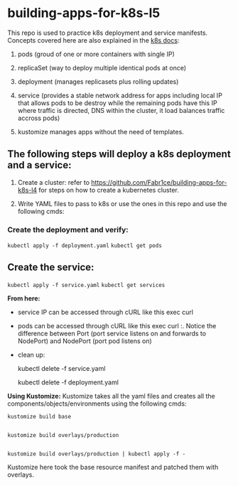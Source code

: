 # building-apps-for-k8s-l5

This repo is used to practice k8s deployment and service manifests. Concepts covered here are also explained in the [k8s docs](https://kubernetes.io/docs/concepts/workloads/):

1. pods (groud of one or more containers with single IP)

2. replicaSet (way to deploy multiple identical pods at once)

3. deployment (manages replicasets plus rolling updates)

4. service (provides a stable network address for apps including local IP that allows pods to be destroy while the remaining pods have this IP where traffic is directed, DNS within the cluster, it load balances traffic accross pods)

5. kustomize manages apps without the need of templates.

## The following steps will deploy a k8s deployment and a service:

1. Create a cluster: refer to https://github.com/Fabr1ce/building-apps-for-k8s-l4 for steps on how to create a kubernetes cluster.

2. Write YAML files to pass to k8s or use the ones in this repo and use the following cmds:

### Create the deployment and verify:
`kubectl apply -f deployment.yaml`
`kubectl get pods`
	

## Create the service:
`kubectl apply -f service.yaml`
`kubectl get services` 
	

**From here:**
- service IP can be accessed through cURL like this exec <outside-pod-name> curl <cluster-ip>
- pods can be accessed through cURL like this exec <outside-pod-name> curl <pod-ip>:<port-in-manifest>. Notice the difference between Port (port service listens on and forwards to NodePort) and NodePort (port pod listens on)
- clean up:

	
	kubectl delete -f service.yaml
	

	kubectl delete -f deployment.yaml

**Using Kustomize:**
Kustomize takes all the yaml files and creates all the components/objects/environments using the following cmds:

	
	kustomize build base

	
	kustomize build overlays/production
	

	kustomize build overlays/production | kubectl apply -f -
	
	
Kustomize here took the base resource manifest and patched them with overlays.
	
